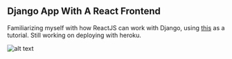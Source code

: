## Django App With A React Frontend

Familiarizing myself with how ReactJS can work with Django, using [this](https://www.valentinog.com/blog/tutorial-api-django-rest-react/) as a tutorial. Still working on deploying with heroku. 

![alt text](https://i.imgur.com/XWp7oT5.png)
